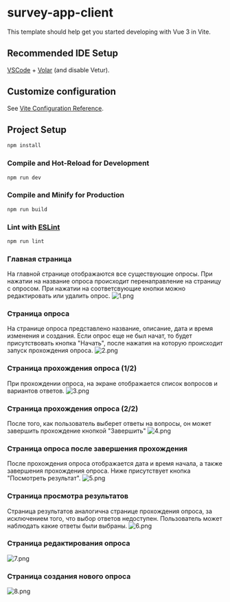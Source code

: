 # survey-app-client

This template should help get you started developing with Vue 3 in Vite.

## Recommended IDE Setup

[VSCode](https://code.visualstudio.com/) + [Volar](https://marketplace.visualstudio.com/items?itemName=Vue.volar) (and disable Vetur).

## Customize configuration

See [Vite Configuration Reference](https://vite.dev/config/).

## Project Setup

```sh
npm install
```

### Compile and Hot-Reload for Development

```sh
npm run dev
```

### Compile and Minify for Production

```sh
npm run build
```

### Lint with [ESLint](https://eslint.org/)

```sh
npm run lint
```
### Главная страница
На главной странице отображаются все существующие опросы. При нажатии на название опроса происходит перенаправление на страницу с опросом. При нажатии на соответсвующие кнопки можно редактировать или удалить опрос.
![1.png](https://s2.radikal.cloud/2024/12/03/1.png)

### Страница опроса
На странице опроса представлено название, описание, дата и время изменения и создания. Если опрос еще не был начат, то будет присутствовать кнопка "Начать", после нажатия на которую происходит запуск прохождения опроса.
![2.png](https://s2.radikal.cloud/2024/12/03/2.png)

### Страница прохождения опроса (1/2)
При прохождении опроса, на экране отображается список вопросов и вариантов ответов.
![3.png](https://s2.radikal.cloud/2024/12/03/3.png)

### Страница прохождения опроса (2/2)
После того, как пользователь выберет ответы на вопросы, он может завершить прохождение кнопкой "Завершить"
![4.png](https://s2.radikal.cloud/2024/12/03/4.png)

### Страница опроса после завершения прохождения
После прохождения опроса отображается дата и время начала, а также завершения прохождения опроса. Ниже присутствует кнопка "Посмотреть результат".
![5.png](https://s2.radikal.cloud/2024/12/03/5.png)

### Страница просмотра результатов
Страница результатов аналогична странице прохождения опроса, за исключением того, что выбор ответов недоступен. Пользователь может наблюдать какие ответы были выбраны.
![6.png](https://s2.radikal.cloud/2024/12/03/6.png)

### Страница редактирования опроса
![7.png](https://s2.radikal.cloud/2024/12/03/7.png)

### Страница создания нового опроса
![8.png](https://s2.radikal.cloud/2024/12/03/8.png)
